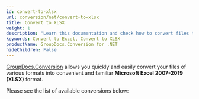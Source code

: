 ```yaml
---
id: convert-to-xlsx
url: conversion/net/convert-to-xlsx
title: Convert to XLSX
weight: 1
description: "Learn this documentation and check how to convert files to Microsoft Excel 2007-2019 (XLSX) format with GroupDocs.Conversion for .NET."
keywords: Convert to Excel, Convert to XLSX
productName: GroupDocs.Conversion for .NET
hideChildren: False
---
```


[GroupDocs.Conversion](https://products.groupdocs.com/conversion/net) allows you quickly and easily convert your files of various formats into convenient and familiar **Microsoft Excel 2007-2019 (XLSX)** format.

Please see the list of available conversions below: